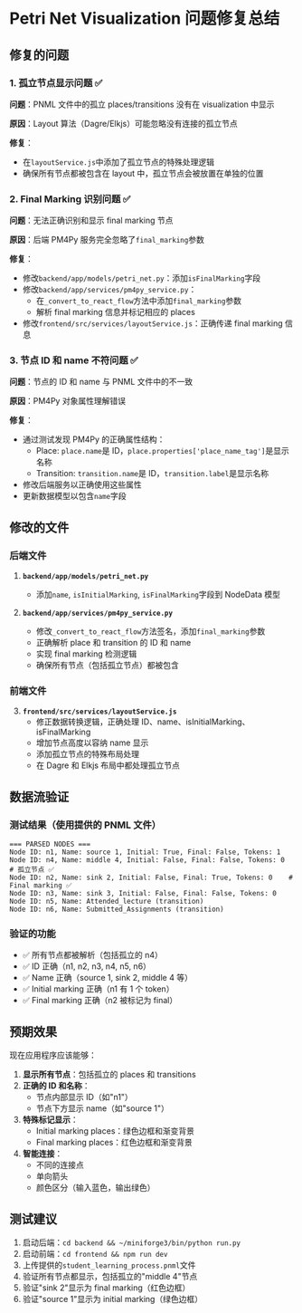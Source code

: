 # Petri Net Visualization 问题修复总结

## 修复的问题

### 1. 孤立节点显示问题 ✅

**问题**：PNML 文件中的孤立 places/transitions 没有在 visualization 中显示

**原因**：Layout 算法（Dagre/Elkjs）可能忽略没有连接的孤立节点

**修复**：

- 在`layoutService.js`中添加了孤立节点的特殊处理逻辑
- 确保所有节点都被包含在 layout 中，孤立节点会被放置在单独的位置

### 2. Final Marking 识别问题 ✅

**问题**：无法正确识别和显示 final marking 节点

**原因**：后端 PM4Py 服务完全忽略了`final_marking`参数

**修复**：

- 修改`backend/app/models/petri_net.py`：添加`isFinalMarking`字段
- 修改`backend/app/services/pm4py_service.py`：
  - 在`_convert_to_react_flow`方法中添加`final_marking`参数
  - 解析 final marking 信息并标记相应的 places
- 修改`frontend/src/services/layoutService.js`：正确传递 final marking 信息

### 3. 节点 ID 和 name 不符问题 ✅

**问题**：节点的 ID 和 name 与 PNML 文件中的不一致

**原因**：PM4Py 对象属性理解错误

**修复**：

- 通过测试发现 PM4Py 的正确属性结构：
  - Place: `place.name`是 ID，`place.properties['place_name_tag']`是显示名称
  - Transition: `transition.name`是 ID，`transition.label`是显示名称
- 修改后端服务以正确使用这些属性
- 更新数据模型以包含`name`字段

## 修改的文件

### 后端文件

1. **`backend/app/models/petri_net.py`**

   - 添加`name`, `isInitialMarking`, `isFinalMarking`字段到 NodeData 模型

2. **`backend/app/services/pm4py_service.py`**
   - 修改`_convert_to_react_flow`方法签名，添加`final_marking`参数
   - 正确解析 place 和 transition 的 ID 和 name
   - 实现 final marking 检测逻辑
   - 确保所有节点（包括孤立节点）都被包含

### 前端文件

3. **`frontend/src/services/layoutService.js`**
   - 修正数据转换逻辑，正确处理 ID、name、isInitialMarking、isFinalMarking
   - 增加节点高度以容纳 name 显示
   - 添加孤立节点的特殊布局处理
   - 在 Dagre 和 Elkjs 布局中都处理孤立节点

## 数据流验证

### 测试结果（使用提供的 PNML 文件）

```
=== PARSED NODES ===
Node ID: n1, Name: source 1, Initial: True, Final: False, Tokens: 1
Node ID: n4, Name: middle 4, Initial: False, Final: False, Tokens: 0  # 孤立节点 ✅
Node ID: n2, Name: sink 2, Initial: False, Final: True, Tokens: 0    # Final marking ✅
Node ID: n3, Name: sink 3, Initial: False, Final: False, Tokens: 0
Node ID: n5, Name: Attended_lecture (transition)
Node ID: n6, Name: Submitted_Assignments (transition)
```

### 验证的功能

- ✅ 所有节点都被解析（包括孤立的 n4）
- ✅ ID 正确（n1, n2, n3, n4, n5, n6）
- ✅ Name 正确（source 1, sink 2, middle 4 等）
- ✅ Initial marking 正确（n1 有 1 个 token）
- ✅ Final marking 正确（n2 被标记为 final）

## 预期效果

现在应用程序应该能够：

1. **显示所有节点**：包括孤立的 places 和 transitions
2. **正确的 ID 和名称**：
   - 节点内部显示 ID（如"n1"）
   - 节点下方显示 name（如"source 1"）
3. **特殊标记显示**：
   - Initial marking places：绿色边框和渐变背景
   - Final marking places：红色边框和渐变背景
4. **智能连接**：
   - 不同的连接点
   - 单向箭头
   - 颜色区分（输入蓝色，输出绿色）

## 测试建议

1. 启动后端：`cd backend && ~/miniforge3/bin/python run.py`
2. 启动前端：`cd frontend && npm run dev`
3. 上传提供的`student_learning_process.pnml`文件
4. 验证所有节点都显示，包括孤立的"middle 4"节点
5. 验证"sink 2"显示为 final marking（红色边框）
6. 验证"source 1"显示为 initial marking（绿色边框）

